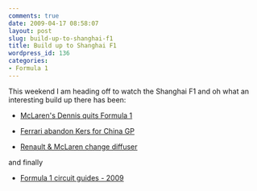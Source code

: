 ```yaml
---
comments: true
date: 2009-04-17 08:58:07
layout: post
slug: build-up-to-shanghai-f1
title: Build up to Shanghai F1
wordpress_id: 136
categories:
- Formula 1
---
```


This weekend I am heading off to watch the Shanghai F1 and oh what an interesting build up there has been:



	
  * [McLaren's Dennis quits Formula 1 ](http://news.bbc.co.uk/sport2/hi/motorsport/formula_one/8001425.stm)

	
  * [Ferrari abandon Kers for China GP ](http://news.bbc.co.uk/sport2/hi/motorsport/formula_one/8001866.stm)

	
  * [Renault & McLaren change diffuser ](http://news.bbc.co.uk/sport2/hi/motorsport/formula_one/8002297.stm)


and finally

	
  * [Formula 1 circuit guides - 2009](http://news.bbc.co.uk/sport2/hi/motorsport/formula_one/circuit_guide/default.stm?circuitID=03#top)


